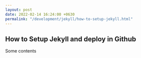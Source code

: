 ```yaml
---
layout: post
date: 2022-02-14 16:24:00 +0630
permalink: "/development/jekyll/how-to-setup-jekyll.html"
---
```

## How to Setup Jekyll and deploy in Github
Some contents
